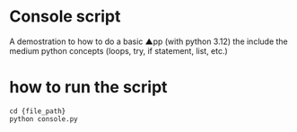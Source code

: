 # Console script
A demostration to how to do a basic ▲pp (with python 3.12) the include the medium python concepts (loops, try, if statement, list, etc.)

# how to run the script
```console
cd {file_path}
python console.py
```

